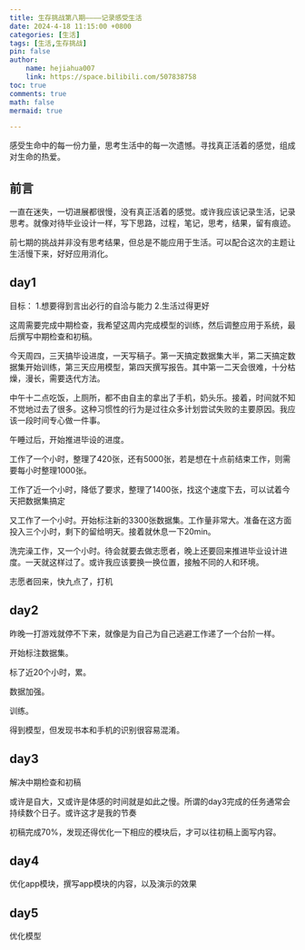 ```yaml
---
title: 生存挑战第八期————记录感受生活
date: 2024-4-18 11:15:00 +0800
categories: [生活]
tags: [生活,生存挑战]
pin: false
author: 
    name: hejiahua007
    link: https://space.bilibili.com/507838758
toc: true
comments: true
math: false
mermaid: true

---
```


感受生命中的每一份力量，思考生活中的每一次遗憾。寻找真正活着的感觉，组成对生命的热爱。

## 前言

一直在迷失，一切进展都很慢，没有真正活着的感觉。或许我应该记录生活，记录思考。就像对待毕业设计一样，写下思路，过程，笔记，思考，结果，留有痕迹。

前七期的挑战并非没有思考结果，但总是不能应用于生活。可以配合这次的主题让生活慢下来，好好应用消化。

## day1

目标：
1.想要得到言出必行的自洽与能力
2.生活过得更好

这周需要完成中期检查，我希望这周内完成模型的训练，然后调整应用于系统，最后撰写中期检查和初稿。

今天周四，三天搞毕设进度，一天写稿子。第一天搞定数据集大半，第二天搞定数据集开始训练，第三天应用模型，第四天撰写报告。其中第一二天会很难，十分枯燥，漫长，需要迭代方法。

中午十二点吃饭，上厕所，都不由自主的拿出了手机，奶头乐。接着，时间就不知不觉地过去了很多。这种习惯性的行为是过往众多计划尝试失败的主要原因。我应该一段时间专心做一件事。

午睡过后，开始推进毕设的进度。

工作了一个小时，整理了420张，还有5000张，若是想在十点前结束工作，则需要每小时整理1000张。

工作了近一个小时，降低了要求，整理了1400张，找这个速度下去，可以试着今天把数据集搞定

又工作了一个小时。开始标注新的3300张数据集。工作量非常大。准备在这方面投入三个小时，剩下的留给明天。接着就休息一下20min。

洗完澡工作，又一个小时。待会就要去做志愿者，晚上还要回来推进毕业设计进度。一天就这样过了。或许我应该要换一换位置，接触不同的人和环境。

志愿者回来，快九点了，打机

## day2

昨晚一打游戏就停不下来，就像是为自己为自己逃避工作递了一个台阶一样。

开始标注数据集。

标了近20个小时，累。

数据加强。

训练。

得到模型，但发现书本和手机的识别很容易混淆。

## day3

解决中期检查和初稿

或许是自大，又或许是体感的时间就是如此之慢。所谓的day3完成的任务通常会持续数个日子。或许这才是我的节奏

初稿完成70%，发现还得优化一下相应的模块后，才可以往初稿上面写内容。

## day4

优化app模块，撰写app模块的内容，以及演示的效果

## day5

优化模型


























